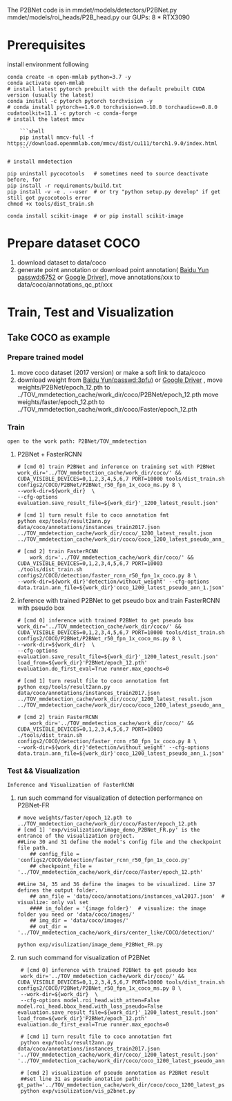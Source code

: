 The P2BNet code is in mmdet/models/detectors/P2BNet.py mmdet/models/roi_heads/P2B_head.py
our GUPs: 8 * RTX3090

# Prerequisites
install environment following
```shell script
conda create -n open-mmlab python=3.7 -y
conda activate open-mmlab
# install latest pytorch prebuilt with the default prebuilt CUDA version (usually the latest)
conda install -c pytorch pytorch torchvision -y
# conda install pytorch==1.9.0 torchvision==0.10.0 torchaudio==0.8.0 cudatoolkit=11.1 -c pytorch -c conda-forge
# install the latest mmcv

    ```shell
    pip install mmcv-full -f https://download.openmmlab.com/mmcv/dist/cu111/torch1.9.0/index.html
    ```

# install mmdetection

pip uninstall pycocotools   # sometimes need to source deactivate before, for 
pip install -r requirements/build.txt
pip install -v -e . --user  # or try "python setup.py develop" if get still got pycocotools error
chmod +x tools/dist_train.sh
```

```shell script
conda install scikit-image  # or pip install scikit-image
```



#  Prepare dataset COCO
1. download dataset to data/coco
2. generate point annotation or download point annotation(
[Baidu Yun passwd:6752](https://pan.baidu.com/s/1XF9TneCxByqOJfAaqciP8A?pwd=6752 ) or 
[Google Driver]()],
move annotations/xxx to data/coco/annotations_qc_pt/xxx





# Train, Test and Visualization

## Take COCO as example
### Prepare trained model 
1. move coco dataset (2017 version) or make a soft link to data/coco
2. download weight from [Baidu Yun(passwd:3pfu)](https://pan.baidu.com/s/1G_S0zYJNMtBYF3fiH6XcKA?pwd=3pfu) or [Google Driver]() ,
move weights/P2BNet/epoch_12.pth to ../TOV_mmdetection_cache/work_dir/coco/P2BNet/epoch_12.pth
move weights/faster/epoch_12.pth to ../TOV_mmdetection_cache/work_dir/coco/Faster/epoch_12.pth



### Train 
```open to the work path: P2BNet/TOV_mmdetection```
1. P2BNet + FasterRCNN
    ```shell script
    # [cmd 0] train P2BNet and inference on training set with P2BNet
	work_dir='../TOV_mmdetection_cache/work_dir/coco/' && CUDA_VISIBLE_DEVICES=0,1,2,3,4,5,6,7 PORT=10000 tools/dist_train.sh configs2/COCO/P2BNet/P2BNet_r50_fpn_1x_coco_ms.py 8 \
	--work-dir=${work_dir}  \
	--cfg-options evaluation.save_result_file=${work_dir}'_1200_latest_result.json'
	
    # [cmd 1] turn result file to coco annotation fmt
	python exp/tools/result2ann.py data/coco/annotations/instances_train2017.json ../TOV_mmdetection_cache/work_dir/coco/_1200_latest_result.json  ../TOV_mmdetection_cache/work_dir/coco/coco_1200_latest_pseudo_ann_1.json
    
    # [cmd 2] train FasterRCNN
    	work_dir='../TOV_mmdetection_cache/work_dir/coco/' && CUDA_VISIBLE_DEVICES=0,1,2,3,4,5,6,7 PORT=10003 ./tools/dist_train.sh configs2/COCO/detection/faster_rcnn_r50_fpn_1x_coco.py 8 \
	--work-dir=${work_dir}'detection/without_weight' --cfg-options data.train.ann_file=${work_dir}'coco_1200_latest_pseudo_ann_1.json'
    ```

2. inference with trained P2BNet to get pseudo box and train FasterRCNN with pseudo box
    ```shell script
    # [cmd 0] inference with trained P2BNet to get pseudo box
	work_dir='../TOV_mmdetection_cache/work_dir/coco/' && CUDA_VISIBLE_DEVICES=0,1,2,3,4,5,6,7 PORT=10000 tools/dist_train.sh configs2/COCO/P2BNet/P2BNet_r50_fpn_1x_coco_ms.py 8 \
	--work-dir=${work_dir}  \
	--cfg-options  evaluation.save_result_file=${work_dir}'_1200_latest_result.json' load_from=${work_dir}'P2BNet/epoch_12.pth' evaluation.do_first_eval=True runner.max_epochs=0 
	
    # [cmd 1] turn result file to coco annotation fmt
	python exp/tools/result2ann.py data/coco/annotations/instances_train2017.json ../TOV_mmdetection_cache/work_dir/coco/_1200_latest_result.json  ../TOV_mmdetection_cache/work_dir/coco/coco_1200_latest_pseudo_ann_1.json
    
    # [cmd 2] train FasterRCNN
    	work_dir='../TOV_mmdetection_cache/work_dir/coco/' && CUDA_VISIBLE_DEVICES=0,1,2,3,4,5,6,7 PORT=10003 ./tools/dist_train.sh configs2/COCO/detection/faster_rcnn_r50_fpn_1x_coco.py 8 \
	--work-dir=${work_dir}'detection/without_weight' --cfg-options data.train.ann_file=${work_dir}'coco_1200_latest_pseudo_ann_1.json'
    ```


### Test && Visualization
```Inference and Visualization of FasterRCNN```
1.  run such command for visualization of detection performance on P2BNet-FR
    ```shell script
    # move weights/faster/epoch_12.pth to ../TOV_mmdetection_cache/work_dir/coco/Faster/epoch_12.pth
    # [cmd 1] 'exp/visulization/image_demo_P2BNet_FR.py' is the entrance of the visualization project. 
	##Line 30 and 31 define the model's config file and the checkpoint file path.
	    ## config_file = 'configs2/COCO/detection/faster_rcnn_r50_fpn_1x_coco.py'
	    ## checkpoint_file = '../TOV_mmdetection_cache/work_dir/coco/Faster/epoch_12.pth'

	##Line 34, 35 and 36 define the images to be visualized. Line 37 defines the output folder.
	    ## ann_file = 'data/coco/annotations/instances_val2017.json'  # visualize: only val set
	    #### in_folder = '{image folder}'  # visualize: the image folder you need or 'data/coco/images/'
	    ## img_dir = 'data/coco/images/'
	    ## out_dir = '../TOV_mmdetection_cache/work_dirs/center_like/COCO/detection/'

	python exp/visulization/image_demo_P2BNet_FR.py
    ```


2. run such command for visualization of P2BNet
   ```shell script
    # [cmd 0] inference with trained P2BNet to get pseudo box
	work_dir='../TOV_mmdetection_cache/work_dir/coco/' && CUDA_VISIBLE_DEVICES=0,1,2,3,4,5,6,7 PORT=10000 tools/dist_train.sh configs2/COCO/P2BNet/P2BNet_r50_fpn_1x_coco_ms.py 8 \
	--work-dir=${work_dir}  \
	--cfg-options model.roi_head.with_atten=False  model.roi_head.bbox_head.with_loss_pseudo=False evaluation.save_result_file=${work_dir}'_1200_latest_result.json' load_from=${work_dir}'P2BNet/epoch_12.pth' evaluation.do_first_eval=True runner.max_epochs=0 
	
    # [cmd 1] turn result file to coco annotation fmt
	python exp/tools/result2ann.py data/coco/annotations/instances_train2017.json '../TOV_mmdetection_cache/work_dir/coco/_1200_latest_result.json'  '../TOV_mmdetection_cache/work_dir/coco/coco_1200_latest_pseudo_ann_1.json'

    # [cmd 2] visualization of pseudo annotation as P2BNet result
	##set line 31 as pseudo anotation path: gt_path='../TOV_mmdetection_cache/work_dir/coco/coco_1200_latest_pseudo_ann_1.json'	
	python exp/visulization/vis_p2bnet.py 
    ```







